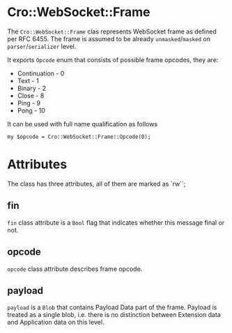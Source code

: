 # Cro::WebSocket::Frame

The `Cro::WebSocket::Frame` clas represents WebSocket frame as defined
per RFC 6455. The frame is assumed to be already `unmasked`/`masked`
on `parser`/`serializer` level.

It exports `Opcode` enum that consists of possible frame opcodes, they
are:

- Continuation - 0
- Text - 1
- Binary - 2
- Close - 8
- Ping - 9
- Pong - 10

It can be used with full name qualification as follows

    my $opcode = Cro::WebSocket::Frame::Opcode(0);

# Attributes

The class has three attributes, all of them are marked as `rw``;

## fin

`fin` class attribute is a `Bool` flag that indicates whether this
message final or not.

## opcode

`opcode` class attribute describes frame opcode.

## payload

`payload` is a `Blob` that contains Payload Data part of the frame.
Payload is treated as a single blob, i.e. there is no distinction
between Extension data and Application data on this level.

